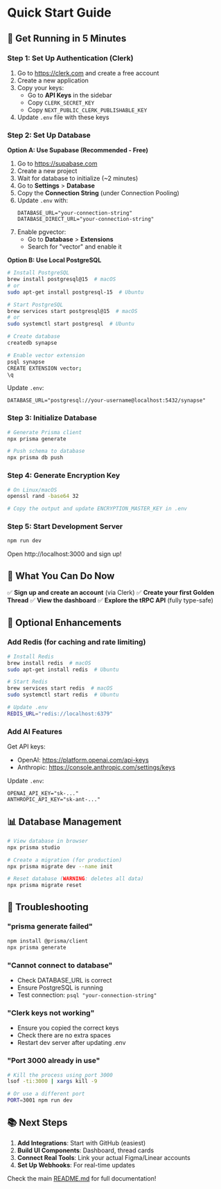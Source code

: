 # Quick Start Guide

## 🚀 Get Running in 5 Minutes

### Step 1: Set Up Authentication (Clerk)

1. Go to https://clerk.com and create a free account
2. Create a new application
3. Copy your keys:
   - Go to **API Keys** in the sidebar
   - Copy `CLERK_SECRET_KEY`
   - Copy `NEXT_PUBLIC_CLERK_PUBLISHABLE_KEY`
4. Update `.env` file with these keys

### Step 2: Set Up Database

**Option A: Use Supabase (Recommended - Free)**

1. Go to https://supabase.com
2. Create a new project
3. Wait for database to initialize (~2 minutes)
4. Go to **Settings** > **Database**
5. Copy the **Connection String** (under Connection Pooling)
6. Update `.env` with:
   ```
   DATABASE_URL="your-connection-string"
   DATABASE_DIRECT_URL="your-connection-string"
   ```
7. Enable pgvector:
   - Go to **Database** > **Extensions**
   - Search for "vector" and enable it

**Option B: Use Local PostgreSQL**

```bash
# Install PostgreSQL
brew install postgresql@15  # macOS
# or
sudo apt-get install postgresql-15  # Ubuntu

# Start PostgreSQL
brew services start postgresql@15  # macOS
# or
sudo systemctl start postgresql  # Ubuntu

# Create database
createdb synapse

# Enable vector extension
psql synapse
CREATE EXTENSION vector;
\q
```

Update `.env`:
```
DATABASE_URL="postgresql://your-username@localhost:5432/synapse"
```

### Step 3: Initialize Database

```bash
# Generate Prisma client
npx prisma generate

# Push schema to database
npx prisma db push
```

### Step 4: Generate Encryption Key

```bash
# On Linux/macOS
openssl rand -base64 32

# Copy the output and update ENCRYPTION_MASTER_KEY in .env
```

### Step 5: Start Development Server

```bash
npm run dev
```

Open http://localhost:3000 and sign up!

## 🎯 What You Can Do Now

✅ **Sign up and create an account** (via Clerk)
✅ **Create your first Golden Thread**
✅ **View the dashboard**
✅ **Explore the tRPC API** (fully type-safe)

## 🔧 Optional Enhancements

### Add Redis (for caching and rate limiting)

```bash
# Install Redis
brew install redis  # macOS
sudo apt-get install redis  # Ubuntu

# Start Redis
brew services start redis  # macOS
sudo systemctl start redis  # Ubuntu

# Update .env
REDIS_URL="redis://localhost:6379"
```

### Add AI Features

Get API keys:
- OpenAI: https://platform.openai.com/api-keys
- Anthropic: https://console.anthropic.com/settings/keys

Update `.env`:
```
OPENAI_API_KEY="sk-..."
ANTHROPIC_API_KEY="sk-ant-..."
```

## 📊 Database Management

```bash
# View database in browser
npx prisma studio

# Create a migration (for production)
npx prisma migrate dev --name init

# Reset database (WARNING: deletes all data)
npx prisma migrate reset
```

## 🐛 Troubleshooting

### "prisma generate failed"
```bash
npm install @prisma/client
npx prisma generate
```

### "Cannot connect to database"
- Check DATABASE_URL is correct
- Ensure PostgreSQL is running
- Test connection: `psql "your-connection-string"`

### "Clerk keys not working"
- Ensure you copied the correct keys
- Check there are no extra spaces
- Restart dev server after updating .env

### "Port 3000 already in use"
```bash
# Kill the process using port 3000
lsof -ti:3000 | xargs kill -9

# Or use a different port
PORT=3001 npm run dev
```

## 📚 Next Steps

1. **Add Integrations**: Start with GitHub (easiest)
2. **Build UI Components**: Dashboard, thread cards
3. **Connect Real Tools**: Link your actual Figma/Linear accounts
4. **Set Up Webhooks**: For real-time updates

Check the main [README.md](./README.md) for full documentation!
